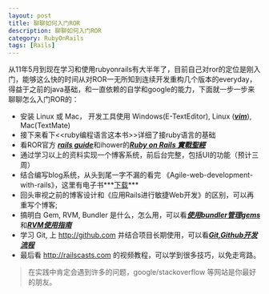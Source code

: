 ```yaml
---
layout: post
title: 聊聊如何入门ROR
description: 聊聊如何入门ROR
category: RubyOnRails
tags: [Rails]
---
```

从11年5月到现在学习和使用rubyonrails有大半年了，目前自己对ror的定位是刚入门，能够这么快的时间从对ROR一无所知到连续开发重构几个版本的everyday，得益于之前的java基础，和一直依赖的自学和google的能力，下面就一步一步来聊聊怎么入门ROR的：

 - 安装 Linux 或 Mac， 开发工具使用 Windows(E-TextEditor), Linux ([***vim***][1]), Mac(TextMate)
 - 接下来看下<<ruby编程语言这本书>>详细了接ruby语言的基础
 - 看ROR官方 [***rails guide***][2]和ihower的[***Ruby on Rails 實戰聖經***][3]
 - 通过学习以上的资料实现一个博客系统，前后台完整，包括UI的功能（预计三周）
 - 结合编写blog系统，从头到尾一字不漏的看完 《Agile-web-development-with-rails》，这里有电子书***[下载][4]*** 
 - 回头审视之前的博客设计和《应用Rails进行敏捷Web开发》的区别，可以再重写个博客;
 - 搞明白 Gem, RVM, Bundler 是什么，怎么用，可以看[***使用bundler管理gems***][5]和[***RVM使用指南***][6]
 - 学习 Git, 上 http://github.com 并结合项目长期使用，可以看[***Git,Github开发流程***][7]
 - 最后看 http://railscasts.com 的视频教程，可以学到很多技巧，以免走弯路。

> 在实践中肯定会遇到许多的问题，google/stackoverflow 等网站是你最好的朋友。

  [1]: http://tim.everyday-cn.com/zh/show_blog/vim-rubyonrails "vim"
  [2]: http://guides.rubyonrails.org/
  [3]: http://ihower.tw/rails3/
  [4]: http://cms.everyday-cn.com/en/ibook_download/2
  [5]: http://tim.everyday-cn.com/en/show_blog/bundler-gems
  [6]: http://tim.everyday-cn.com/en/show_blog/rvm
  [7]: http://tim.everyday-cn.com/zh/show_blog/git-github
